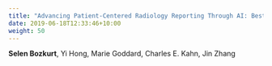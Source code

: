 ```yaml
---
title: "Advancing Patient-Centered Radiology Reporting Through AI: Best practices for Utilizing Natural Language Processing with Patient Friendly Terminologies. "
date: 2019-06-18T12:33:46+10:00
weight: 50
---
```


**Selen Bozkurt**, Yi Hong, Marie Goddard, Charles E. Kahn, Jin Zhang
